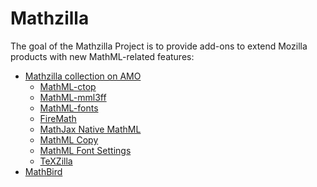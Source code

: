 # Mathzilla

The goal of the Mathzilla Project is to provide add-ons to extend Mozilla
products with new MathML-related features:

  - [Mathzilla collection on AMO](https://addons.mozilla.org/collections/fred_wang/mathzilla/)
    - [MathML-ctop](https://addons.mozilla.org/addon/mathml-ctop/)
    - [MathML-mml3ff](https://addons.mozilla.org/addon/mathml-mml3ff/)
    - [MathML-fonts](https://addons.mozilla.org/addon/mathml-fonts/)
    - [FireMath](https://addons.mozilla.org/firefox/addon/firemath/)
    - [MathJax Native MathML](https://addons.mozilla.org/firefox/addon/mathjax-native-mathml/)
    - [MathML Copy](https://addons.mozilla.org/en-US/firefox/addon/mathml-copy/)
    - [MathML Font Settings](https://addons.mozilla.org/en-US/firefox/addon/mathml-fontsettings/)
    - [TeXZilla](https://addons.mozilla.org/en-US/firefox/addon/texzilla/)
  - [MathBird](http://disruptive-innovations.com/zoo/MathBird/)
